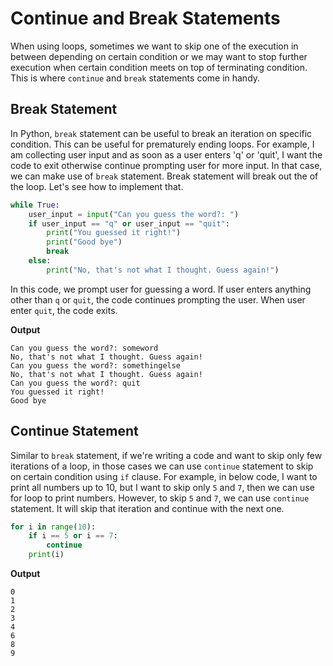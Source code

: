 # Continue and Break Statements

When using loops, sometimes we want to skip one of the execution in between depending on certain condition or we may want to stop further execution when certain condition meets on top of terminating condition. This is where `continue` and `break` statements come in handy.

## Break Statement

In Python, `break` statement can be useful to break an iteration on specific condition. This can be useful for prematurely ending loops. For example, I am collecting user input and as soon as a user enters 'q' or 'quit', I want the code to exit otherwise continue prompting user for more input. In that case, we can make use of `break` statement. Break statement will break out the of the loop. Let's see how to implement that.

```python
while True:
    user_input = input("Can you guess the word?: ")
    if user_input == "q" or user_input == "quit":
        print("You guessed it right!")
        print("Good bye")
        break
    else:
        print("No, that's not what I thought. Guess again!")
```
In this code, we prompt user for guessing a word. If user enters anything other than `q` or `quit`, the code continues prompting the user. When user enter `quit`, the code exits.

**Output**
```output{ lineNos=false }
Can you guess the word?: someword
No, that's not what I thought. Guess again!
Can you guess the word?: somethingelse
No, that's not what I thought. Guess again!
Can you guess the word?: quit
You guessed it right!
Good bye
```

## Continue Statement

Similar to `break` statement, if we're writing a code and want to skip only few iterations of a loop, in those cases we can use `continue` statement to skip on certain condition using `if` clause. For example, in below code, I want to print all numbers up to 10, but I want to skip only `5` and `7`, then we can use for loop to print numbers. However, to skip `5` and `7`, we can use `continue` statement. It will skip that iteration and continue with the next one.

```python
for i in range(10):
    if i == 5 or i == 7:
        continue
    print(i)
```

**Output**

```output{ lineNos=false }
0
1
2
3
4
6
8
9
```
